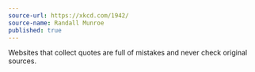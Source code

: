 ```yaml
---
source-url: https://xkcd.com/1942/
source-name: Randall Munroe
published: true
---
```

Websites that collect quotes are full of mistakes and never check original sources.
